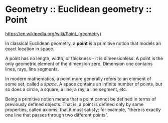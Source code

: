 # Geometry :: Euclidean geometry :: Point

https://en.wikipedia.org/wiki/Point_(geometry)



In classical Euclidean geometry, a **point** is a primitive notion that models an exact location in space.

A point has no length, width, or thickness - it is dimensionless. A point is the only geometric element of the dimension zero. Dimension one contains lines, rays, line segments.

In modern mathematics, a point more generally refers to an element of some set, called a *space*. A space contains an infinite number of points, but so does a circle, a square, a line, a ray, a line segment, etc. 


Being a primitive notion means that a point cannot be defined in terms of previously defined objects. That is, a point is defined only by some properties, called axioms, that it must satisfy; for example, "there is exactly one line that passes through two different points".
